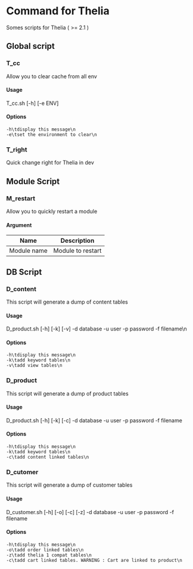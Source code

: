 # Command for Thelia

Somes scripts for Thelia ( >= 2.1 )

## Global script

### T_cc

Allow you to clear cache from all env

#### Usage

T_cc.sh [-h] [-e ENV]

#### Options
	-h\tdisplay this message\n
	-e\tset the environment to clear\n

### T_right

Quick change right for Thelia in dev

## Module Script

### M_restart

Allow you to quickly restart a module

#### Argument

Name 		 	| Description 
------------ 	| -------------
Module name 	| Module to restart

## DB Script

### D_content

This script will generate a dump of content tables

#### Usage

D_product.sh  [-h] [-k] [-v] -d database -u user -p password -f filename\n

#### Options
	-h\tdisplay this message\n
	-k\tadd keyword tables\n
	-v\tadd view tables\n

### D_product

This script will generate a dump of product tables

#### Usage

D_product.sh  [-h] [-k] [-c] -d database -u user -p password -f filename

#### Options
	-h\tdisplay this message\n
	-k\tadd keyword tables\n
	-c\tadd content linked tables\n
	
### D_cutomer

This script will generate a dump of customer tables

#### Usage

D_customer.sh  [-h] [-o] [-c] [-z] -d database -u user -p password -f filename

#### Options
	-h\tdisplay this message\n
    -o\tadd order linked tables\n
    -z\tadd thelia 1 compat tables\n
    -c\tadd cart linked tables. WARNING : Cart are linked to product\n

